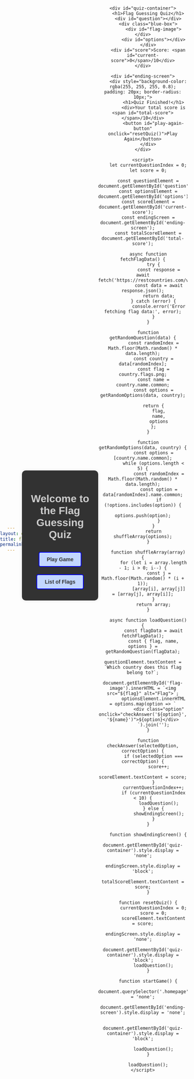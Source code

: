 ```yaml
---
layout: default
title: flag guessing
permalink: /guesstheflag
---
```

<html lang="en">
<head>
    <meta charset="UTF-8">
    <meta name="viewport" content="width=device-width, initial-scale=1.0">
    <title>Flag Guessing Quiz</title>
    <style>
        body {
            font-family: Arial, sans-serif;
            margin: 0;
            padding: 0;
            text-align: center;
            background-image: url('https://imagecache.jpl.nasa.gov/images/edu/images/imagerecords/57000/57723/globe_west_2048-640x350.jpg');
            background-size: cover;
            background-position: center;
            display: flex; 
            align-items: center; 
            justify-content: center; 
            height: 100vh; 
        }
        .homepage {
            max-width: 400px;
            padding: 20px;
            background-color: rgba(0, 0, 0, 0.8);
            border-radius: 10px;
            box-shadow: 0 0 10px rgba(0, 0, 0, 0.1);
            margin-bottom: 20px;
            color: #ccc;
        }
        .homepage h1 {
            color: #ccc;
            margin-bottom: 20px;
        }
        .button {
            display: inline-block;
            margin: 10px;
            padding: 10px 20px;
            background-color: #c3d7ff;
            border: 2px solid blue;
            border-radius: 5px;
            cursor: pointer;
            text-decoration: none;
            color: #333;
            font-weight: bold;
            transition: background-color 0.3s;
        }
        .button:hover {
            background-color: #b0c5f5;
        }
        #quiz-container {
            max-width: 600px;
            padding: 20px;
            background-color: rgba(0, 0, 0, 0.8);
            border-radius: 10px;
            box-shadow: 0 0 10px rgba(0, 0, 0, 0.1); 
            color: #ccc;
            display: none; /* initially hidden */
        }
        h1 {
            color: #ccc;
        }
        #question {
            font-size: 20px;
            margin-bottom: 20px;
        }
        .option {
            display: inline-block;
            margin: 5px;
            padding: 10px 20px;
            background-color: #c3d7ff; 
            border: 2px solid blue;
            cursor: pointer;
            color: #333;
        }
        .option:hover {
            background-color: #b0c5f5;
        }
        #score {
            margin-top: 20px;
            font-size: 18px;
            color: #ccc;
        }
        .blue-box {
            padding: 10px;
            margin-bottom: 20px;
            display: inline-block;
        }
         #ending-screen {
        display: none; 
        background-color: rgba(0, 0, 0, 0.8);
        padding: 20px;
        border-radius: 10px;
        max-width: 400px; 
        color: #000; /* Changed font color to black */
    }
    #ending-screen h1 {
        color: #000; /* Changed font color to black */
    }
    #total-score {
        color: #000; /* Changed font color to black */
    }
    </style>
</head>
<body>
    <div class="homepage">
        <h1>Welcome to the Flag Guessing Quiz</h1>
        <a href="#" class="button" onclick="startGame()">Play Game</a>
        <a href="https://rayanesouuuu1234.github.io/cpt_frontend/2024/02/09/flaglist.html" class="button">List of Flags</a>
    </div>

    <div id="quiz-container">
        <h1>Flag Guessing Quiz</h1>
        <div id="question"></div>
        <div class="blue-box">
            <div id="flag-image"></div>
            <div id="options"></div>
        </div>
        <div id="score">Score: <span id="current-score">0</span>/10</div>
    </div>

    <div id="ending-screen">
        <div style="background-color: rgba(255, 255, 255, 0.8); padding: 20px; border-radius: 10px;">
            <h1>Quiz Finished!</h1>
            <div>Your total score is <span id="total-score"></span>/10</div>
            <button id="play-again-button" onclick="resetQuiz()">Play Again</button>
        </div>
    </div>

    <script>
        let currentQuestionIndex = 0;
        let score = 0;

        const questionElement = document.getElementById('question');
        const optionsElement = document.getElementById('options');
        const scoreElement = document.getElementById('current-score');
        const endingScreen = document.getElementById('ending-screen');
        const totalScoreElement = document.getElementById('total-score');

        async function fetchFlagData() {
            try {
                const response = await fetch('https://restcountries.com/v3.1/all');
                const data = await response.json();
                return data;
            } catch (error) {
                console.error('Error fetching flag data:', error);
            }
        }

        function getRandomQuestion(data) {
            const randomIndex = Math.floor(Math.random() * data.length);
            const country = data[randomIndex];
            const flag = country.flags.png;
            const name = country.name.common;
            const options = getRandomOptions(data, country);

            return {
                flag,
                name,
                options
            };
        }

        function getRandomOptions(data, country) {
            const options = [country.name.common];
            while (options.length < 5) {
                const randomIndex = Math.floor(Math.random() * data.length);
                const option = data[randomIndex].name.common;
                if (!options.includes(option)) {
                    options.push(option);
                }
            }
            return shuffleArray(options);
        }

        function shuffleArray(array) {
            for (let i = array.length - 1; i > 0; i--) {
                const j = Math.floor(Math.random() * (i + 1));
                [array[i], array[j]] = [array[j], array[i]];
            }
            return array;
        }

        async function loadQuestion() {
            const flagData = await fetchFlagData();
            const { flag, name, options } = getRandomQuestion(flagData);
            questionElement.textContent = `Which country does this flag belong to?`;
            document.getElementById('flag-image').innerHTML = `<img src="${flag}" alt="Flag">`;
            optionsElement.innerHTML = options.map(option => `
                <div class="option" onclick="checkAnswer('${option}', '${name}')">${option}</div>
            `).join('');
        }

        function checkAnswer(selectedOption, correctOption) {
            if (selectedOption === correctOption) {
                score++;
                scoreElement.textContent = score;
            }
            currentQuestionIndex++;
            if (currentQuestionIndex < 10) {
                loadQuestion();
            } else {
                showEndingScreen();
            }
        }

        function showEndingScreen() {
            document.getElementById('quiz-container').style.display = 'none';
            endingScreen.style.display = 'block';
            totalScoreElement.textContent = score;
        }

        function resetQuiz() {
            currentQuestionIndex = 0;
            score = 0;
            scoreElement.textContent = score;
            endingScreen.style.display = 'none';
            document.getElementById('quiz-container').style.display = 'block';
            loadQuestion();
        }

        function startGame() {
            document.querySelector('.homepage').style.display = 'none';
            document.getElementById('ending-screen').style.display = 'none';
        
            document.getElementById('quiz-container').style.display = 'block';
        
            loadQuestion();
        }

        loadQuestion();
    </script>
</body>
</html>
